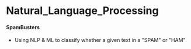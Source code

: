 # Natural_Language_Processing

#### SpamBusters
- Using NLP & ML to classify whether a given text in a "SPAM" or "HAM" 

